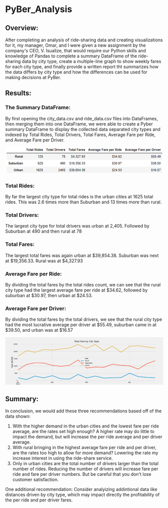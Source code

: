 # PyBer_Analysis

## Overview:
After completing an analysis of ride-sharing data and creating visualizations for it, my manager, Omar, and I were given a new assignment by the company's CEO, V. Isualize, that would require our Python skills and knowledge of Pandas to complete a summary DataFrame of the ride-sharing data by city type, create a multiple-line graph to show weekly fares for each city type, and finally provide a written report tht summarizes how the data differs by city type and how the differences can be used for making decisions at PyBer.

## Results:

### The Summary DataFrame:
By first opening the city_data.csv and ride_data.csv files into DataFrames, then merging them into one DataFrame, we were able to create a Pyber summary DataFrame to display the collected data separated city types and indexed by Total Rides, Total Drivers, Total Fares, Average Fare per Ride, and Average Fare per Driver. 

<img src= 'analysis/PyBer_fare_data.png'>

### Total Rides:
By far the largest city type for total rides is the urban cities at 1625 total rides. This was 2.6 times more than Suburban and 13 times more than rural.

### Total Drivers:
The largest city type for total drivers was urban at 2,405. Followed by Suburban at 490 and then rural at 78

### Total Fares:
The largest total fares was again urban at $39,854.38. Suburban was next at $19,356.33. Rural was at $4,327.93

### Average Fare per Ride:
By dividing the total fares by the total rides count, we can see that the rural city type had the largest average fare per ride at $34.62, followed by suburban at $30.97, then urban at $24.53.

### Average Fare per Driver:
By dividing the total fares by the total drivers, we see that the rural city type had the most lucrative average per driver at $55.49, suburban came in at $39.50, and urban was at $16.57

<img src= 'analysis/PyBer_fare_summary.png'>

## Summary:

In conclusion, we would add these three recommendations based off of the data shown:

1. With the higher demand in the urban cities and the lowest fare per ride average, are the rates set high enough? A higher rate may do little to impact the demand, but will increase the per ride average and per driver average.
2. With rural bringing in the highest average fare per ride and per driver, are the rates too high to allow for more demand? Lowering the rate my increase interest in using the ride-share service.
3. Only in urban cities are the total number of drivers larger than the total number of rides. Reducing the number of drivers will increase fare per ride and fare per driver numbers. But be careful that you don't lose customer satisfaction.

One additional recommendation: Consider analyizing addintional data like distances driven by city type, which may impact directly the profitability of the per ride and per driver fares.
